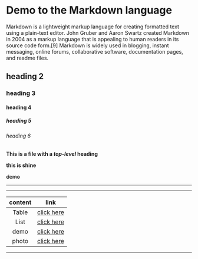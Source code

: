 # Demo to the Markdown language

Markdown is a lightweight markup language for creating formatted text using a plain-text editor. John Gruber and Aaron Swartz created Markdown in 2004 as a markup language that is appealing to human readers in its source code form.[9] Markdown is widely used in blogging, instant messaging, online forums, collaborative software, documentation pages, and readme files.

## heading 2

### heading 3 

#### heading 4

##### heading 5

###### heading 6

**This is a file with a *top-level* heading**

__this is shine__  

~~demo~~

---
___


|content|link|
|:-------:|:----:|
|Table|[click here](./table.md)|
|List|[click here](./orderlist.md)|
|demo|[click here](./demo.md)|
|photo|[click here](./Photo.md)|


___






